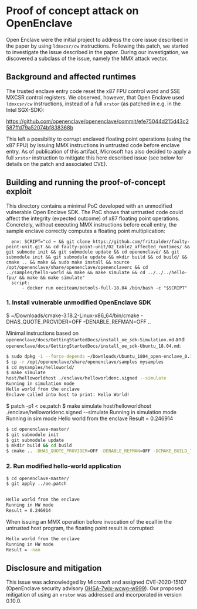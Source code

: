 # Proof of concept attack on OpenEnclave

Open Enclave were the initial project to address the core issue described in the paper by using `ldmxcsr/cw` instructions. Following this patch, we started to investigate the issue described in the paper. During our investigation, we discovered a subclass of the issue, namely the MMX attack vector.

## Background and affected runtimes

The trusted enclave entry code reset the x87 FPU control word and SSE MXCSR control registers. We observed, however, that Open Enclave used `ldmxcsr/cw` instructions, instead of a full `xrstor` (as patched in e.g. in the Intel SGX-SDK):

 <https://github.com/openenclave/openenclave/commit/efe75044d215d43c2587ffd79a52074bf838368b>

This left a possibility to corrupt enclaved floating point operations (using the x87 FPU) by issuing MMX instructions in untrusted code before enclave entry. As of publication of this artifact, Microsoft has also decided to apply a full `xrstor` instruction to mitigate this here described issue (see below for details on the patch and associated CVE).

## Building and running the proof-of-concept exploit

This directory contains a minimal PoC developed with an unmodified vulnerable Open Enclave SDK. The PoC shows that untrusted code could affect the integrity (expected outcome) of x87 floating point operations. Concretely, without executing MMX instructions before ecall entry, the sample enclave correctly computes a floating point multiplication:



      env: SCRIPT="cd ~ && git clone https://github.com/fritzalder/faulty-point-unit.git && cd faulty-point-unit/02_table2_affected_runtimes/ && git submode init && git submodule update && cd openenclave/ && git submodule init && git submodule update && mkdir build && cd build/ && cmake .. && make && sudo make install && source /opt/openenclave/share/openenclave/openenclaverc && cd ../samples/hello-world && make && make simulate && cd ../../../hello-fpu/ && make && make simulate"
      script:
          - docker run oeciteam/oetools-full-18.04 /bin/bash -c "$SCRIPT"


### 1. Install vulnerable unmodified OpenEnclave SDK

$ ~/Downloads/cmake-3.18.2-Linux-x86_64/bin/cmake -DHAS_QUOTE_PROVIDER=OFF -DENABLE_REFMAN=OFF ..





Minimal instructions based on `openenclave/docs/GettingStartedDocs/install_oe_sdk-Simulation.md` and ` openenclave/docs/GettingStartedDocs/install_oe_sdk-Ubuntu_18.04.md`:

```bash
$ sudo dpkg -i --force-depends ~/Downloads/Ubuntu_1804_open-enclave_0.10.0_amd64.deb 
$ cp -r /opt/openenclave/share/openenclave/samples mysamples
$ cd mysamples/helloworld/
$ make simulate 
host/helloworldhost ./enclave/helloworldenc.signed --simulate
Running in simulation mode
Hello world from the enclave
Enclave called into host to print: Hello World!
```
$ patch -p1 < oe.patch
$ make simulate 
host/helloworldhost ./enclave/helloworldenc.signed --simulate
Running in simulation mode
Running in sim mode
Hello world from the enclave
Result = 0.246914



```bash
$ cd openenclave-master/
$ git submodule init
$ git submodule update
$ mkdir build && cd build
$ cmake .. -DHAS_QUOTE_PROVIDER=OFF -DENABLE_REFMAN=OFF -DCMAKE_BUILD_TYPE=Release -DUSE_LIBSGX=OFF
```

### 2. Run modified hello-world application

```bash
$ cd openenclave-master/
$ git apply ../oe.patch


Hello world from the enclave
Running in HW mode
Result = 0.246914
```

When issuing an MMX operation before invocation of the ecall in the untrusted host program, the floating point result is corrupted:

```bash
Hello world from the enclave
Running in HW mode
Result = -nan
```

## Disclosure and mitigation

This issue was acknowledged by Microsoft and assigned CVE-2020-15107 (OpenEnclave security advisory [GHSA-7wjx-wcwg-w999](https://github.com/openenclave/openenclave/security/advisories/GHSA-7wjx-wcwg-w999)). Our proposed mitigation of using an `xrstor` was addressed and incorporated in version 0.10.0.
